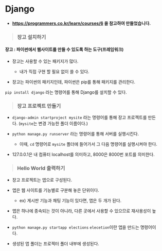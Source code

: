 # Django

- #### https://programmers.co.kr/learn/courses/6 을 참고하여 만들었습니다.

> ### 장고 설치하기 

#### 장고 : 파이썬에서 웹사이트를 만들 수 있도록 하는 도구(프레임워크)

- 장고는 사용할 수 있는 패키지가 많다.
    * 내가 직접 구현 할 필요 없이 쓸 수 있다.

- 장고는 파이썬의 패키지인데, 파이썬은 pip를 통해 패키지를 관리한다.

`pip install django` 라는 명령어를 통해 Django를 설치할 수 있다.

> ### 장고 프로젝트 만들기

- `django-admin startproject mysite` 라는 명령어를 통해 장고 프로젝트를 만든다. (`mysite`는 변경 가능한 폴더 이름이다.)

- `python manage.py runserver` 라는 명령어를 통해 서버를 실행시킨다.
    * 이때, `cd` 명령어로 `mysite` 폴더에 들어가서 그 다음 명령어를 실행시켜야 한다.
    
- 127.0.0.1은 내 컴퓨터 localhost를 의미하고, 8000은 8000번 포트를 의미한다.

> ### Hello World 출력하기

- 장고 프로젝트는 앱으로 구성된다. 
- 앱은 웹 사이트를 기능별로 구분해 놓은 단위이다. 
    * ex) 게시판 기능과 채팅 기능이 있다면, 앱은 두 개가 된다.
- 앱은 하나에 종속되는 것이 아니라, 다른 곳에서 사용할 수 있으므로 재사용성이 높다.

- `python manage.py startapp elections` `elecetion`이란 앱을 만드는 명령어이다.
- 생성된 앱 폴더는 프로젝터 폴더 내부에 생성된다.